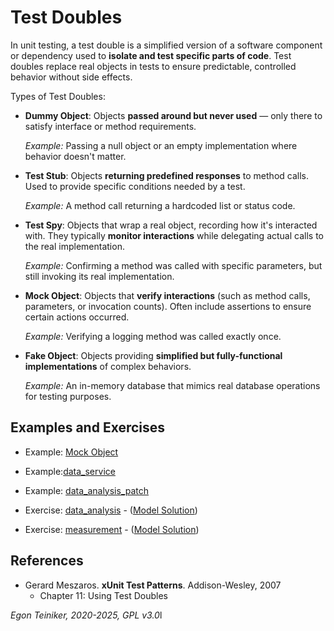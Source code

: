 # Test Doubles

In unit testing, a test double is a simplified version of a software component 
or dependency used to **isolate and test specific parts of code**. 
Test doubles replace real objects in tests to ensure predictable, controlled 
behavior without side effects.

Types of Test Doubles:

* **Dummy Object**: Objects **passed around but never used** — only there to satisfy 
    interface or method requirements.

    _Example:_ Passing a null object or an empty implementation where behavior 
        doesn't matter.

* **Test Stub**: Objects **returning predefined responses** to method calls.
    Used to provide specific conditions needed by a test.

    _Example:_ A method call returning a hardcoded list or status code.

* **Test Spy**: Objects that wrap a real object, recording how it's interacted 
    with. They typically **monitor interactions** while delegating actual calls 
    to the real implementation.

    _Example:_ Confirming a method was called with specific parameters, but 
        still invoking its real implementation.

* **Mock Object**: Objects that **verify interactions** (such as method calls, 
    parameters, or invocation counts).
    Often include assertions to ensure certain actions occurred.

    _Example:_ Verifying a logging method was called exactly once.

* **Fake Object**: Objects providing **simplified but fully-functional implementations** 
    of complex behaviors.

    _Example:_ An in-memory database that mimics real database operations for 
        testing purposes.



## Examples and Exercises 

* Example: [Mock Object](mock-object/README.md)

* Example:[data_service](data_service)
* Example: [data_analysis_patch](data_analysis_patch)

* Exercise: [data_analysis](data_analysis_exercise) - ([Model Solution](data_analysis))
* Exercise: [measurement](measurement_exercise) - ([Model Solution](measurement))

## References
* Gerard Meszaros. **xUnit Test Patterns**. Addison-Wesley, 2007
    * Chapter 11: Using Test Doubles

*Egon Teiniker, 2020-2025, GPL v3.0*l